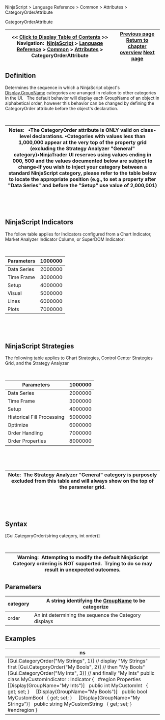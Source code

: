 ﻿


NinjaScript \> Language Reference \> Common \> Attributes \> CategoryOrderAttribute






















CategoryOrderAttribute







| \<\< [Click to Display Table of Contents](categoryorderattribute.md) \>\> **Navigation:**     [NinjaScript](ninjascript-1.md) \> [Language Reference](language_reference_wip-1.md) \> [Common](common-1.md) \> [Attributes](attributes-1.md) \> CategoryOrderAttribute | [Previous page](browsableattribute-1.md) [Return to chapter overview](attributes-1.md) [Next page](displayattribute-1.md) |
| --- | --- |











## Definition


Determines the sequence in which a NinjaScript object's [Display.GroupName](displayattribute-1.md) categories are arranged in relation to other categories in the UI.   The default behavior will display each GroupName of an object in alphabetical order, however this behavior can be changed by defining the CategoryOrder attribute before the object's declaration. 


 




| Notes:   •The CategoryOrder attribute is ONLY valid on class\-level declarations. •Categories with values less than 1,000,000 appear at the very top of the property grid (excluding the Strategy Analyzer "General" category)•NinjaTrader UI reserves using values ending in 000, 500 and the values documented below are subject to change•If you wish to inject your category between a standard NinjaScript category, please refer to the table below to locate the appropriate position (e.g., to set a property after "Data Series" and before the "Setup" use value of 2,000,001\) |
| --- |



 


 


## NinjaScript Indicators


The follow table applies for Indicators configured from a Chart Indicator, Market Analyzer Indicator Column, or SuperDOM Indicator:


 




| Parameters | 1000000 |
| --- | --- |
| Data Series | 2000000 |
| Time Frame | 3000000 |
| Setup | 4000000 |
| Visual | 5000000 |
| Lines | 6000000 |
| Plots | 7000000 |



 


 


## NinjaScript Strategies


The following table applies to Chart Strategies, Control Center Strategies Grid, and the Strategy Analyzer


 




| Parameters | 1000000 |
| --- | --- |
| Data Series | 2000000 |
| Time Frame | 3000000 |
| Setup | 4000000 |
| Historical Fill Processing | 5000000 |
| Optimize | 6000000 |
| Order Handling | 7000000 |
| Order Properties | 8000000 |



 


 




| Note:  The Strategy Analyzer "General" category is purposely excluded from this table and will always show on the top of the parameter grid. |
| --- |



 


 


## Syntax


\[Gui.CategoryOrder(string category, int order)]


 




| Warning:  Attempting to modify the default NinjaScript Category ordering is NOT supported.  Trying to do so may result in unexpected outcomes. |
| --- |



## 


## 


## Parameters




| category | A string identifying the [GroupName](displayattribute-1.md) to be categorize |
| --- | --- |
| order | An int determining the sequence the Category displays |



## 


## 


## Examples




| ns |
| --- |
| \[Gui.CategoryOrder("My Strings", 1)] // display "My Strings" first \[Gui.CategoryOrder("My Bools", 2)] // then "My Bools" \[Gui.CategoryOrder("My Ints", 3)] // and finally "My Ints" public class MyCustomIndicator : Indicator {    \#region Properties         \[Display(GroupName\="My Ints")]    public int MyCustomInt    { get; set; }        \[Display(GroupName\="My Bools")]    public bool MyCustomBool    { get; set; }      \[Display(GroupName\="My Strings")]    public string MyCustomString    { get; set; }      \#endregion } |









